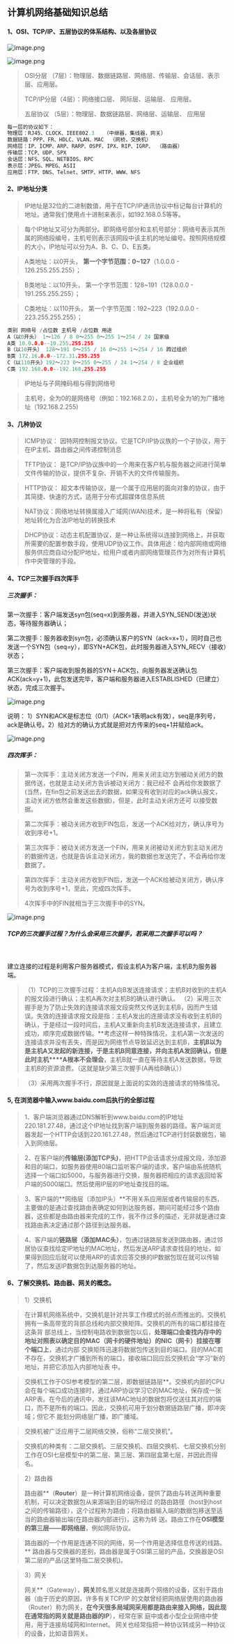 ## 计算机网络基础知识总结

#### 1、OSI、TCP/IP、五层协议的体系结构、以及各层协议

![image.png](http://ww1.sinaimg.cn/large/00882iMugy1geee8uc0z4j30ga06tq49.jpg)

![image.png](http://ww1.sinaimg.cn/large/00882iMugy1geeeakulnmj30gv082wfm.jpg)

> OSI分层    （7层）：物理层、数据链路层、网络层、传输层、会话层、表示层、应用层。
>
> TCP/IP分层（4层）：网络接口层、        网际层、运输层、               应用层。
>
> 五层协议   （5层）：物理层、数据链路层、网络层、运输层、               应用层

```c++
每一层的协议如下：
物理层：RJ45、CLOCK、IEEE802.3   （中继器，集线器，网关）
数据链路：PPP、FR、HDLC、VLAN、MAC  （网桥，交换机）
网络层：IP、ICMP、ARP、RARP、OSPF、IPX、RIP、IGRP、 （路由器）
传输层：TCP、UDP、SPX
会话层：NFS、SQL、NETBIOS、RPC
表示层：JPEG、MPEG、ASII
应用层：FTP、DNS、Telnet、SMTP、HTTP、WWW、NFS
```

#### 2、IP地址分类

> ​	IP地址是32位的二进制数值，用于在TCP/IP通讯协议中标记每台计算机的地址。通常我们使用点十进制来表示，如192.168.0.5等等。

> ​	每个IP地址又可分为两部分。即网络号部分和主机号部分：网络号表示其所属的网络段编号，主机号则表示该网段中该主机的地址编号。按照网络规模的大小，IP地址可以分为A、B、C、D、E五类。

> A类地址：以0开头，    **第一个字节范围：0~127**（1.0.0.0 - 126.255.255.255）；

> B类地址：以10开头，   第一个字节范围：128~191（128.0.0.0 - 191.255.255.255）；

> C类地址：以110开头，  第一个字节范围：192~223（192.0.0.0 - 223.255.255.255）；

```c++
类别 网络号 /占位数 主机号 /占位数 用途
A（以0开头） 1～126 / 8 0～255 0～255 1～254 / 24 国家级
A类 10.0.0.0--10.255.255.255
B（以10开头） 128～191 0～255 / 16 0～255 1～254 / 16 跨过组织
B类 172.16.0.0--172.31.255.255
C（以110开头）192～223 0～255 0～255 / 24 1～254 / 8 企业组织
C类 192.168.0.0--192.168.255.255
```

> IP地址与子网掩码相与得到网络号

> 主机号，全为0的是网络号（例如：192.168.2.0），主机号全为1的为广播地址（192.168.2.255)

#### 3、几种协议

> ICMP协议： 因特网控制报文协议。它是TCP/IP协议族的一个子协议，用于在IP主机、路由器之间传递控制消息

> TFTP协议： 是TCP/IP协议族中的一个用来在客户机与服务器之间进行简单文件传输的协议，提供不复杂、开销不大的文件传输服务。

> HTTP协议： 超文本传输协议，是一个属于应用层的面向对象的协议，由于其简捷、快速的方式，适用于分布式超媒体信息系统

> NAT协议：网络地址转换属接入广域网(WAN)技术，是一种将私有（保留）地址转化为合法IP地址的转换技术

> DHCP协议：动态主机配置协议，是一种让系统得以连接到网络上，并获取所需要的配置参数手段，使用UDP协议工作。具体用途：给内部网络或网络服务供应商自动分配IP地址，给用户或者内部网络管理员作为对所有计算机作中央管理的手段。

####  4、TCP三次握手四次挥手

##### 三次握手：

第一次握手：客户端发送syn包(seq=x)到服务器，并进入SYN_SEND(发送)状态，等待服务器确认；

第二次握手：服务器收到syn包，必须确认客户的SYN（ack=x+1），同时自己也发送一个SYN包（seq=y），即SYN+ACK包，此时服务器进入SYN_RECV（接收）状态；

第三次握手：客户端收到服务器的SYN＋ACK包，向服务器发送确认包ACK(ack=y+1)，此包发送完毕，客户端和服务器进入ESTABLISHED（已建立）状态，完成三次握手。

![image.png](http://ww1.sinaimg.cn/large/00882iMugy1geeek3cdf6j30ew082tbo.jpg)

说明：
1）SYN和ACK是标志位（0/1）（ACK=1表明ack有效），seq是序列号，ack是确认号。2）给对方的确认方式就是把对方传来的seq+1并赋给ack。

![image.png](http://ww1.sinaimg.cn/large/00882iMugy1geeeozatd9j30iw0ctq7z.jpg)

##### 四次挥手：

> 第一次挥手：主动关闭方发送一个FIN，用来关闭主动方到被动关闭方的数据传送，也就是主动关闭方告诉被动关闭方：我已经不 会再给你发数据了(当然，在fin包之前发送出去的数据，如果没有收到对应的ack确认报文，主动关闭方依然会重发这些数据)，但是，此时主动关闭方还可 以接受数据。

> 第二次挥手：被动关闭方收到FIN包后，发送一个ACK给对方，确认序号为收到序号+1。

> 第三次挥手：被动关闭方发送一个FIN，用来关闭被动关闭方到主动关闭方的数据传送，也就是告诉主动关闭方，我的数据也发送完了，不会再给你发数据了。

> 第四次挥手：主动关闭方收到FIN后，发送一个ACK给被动关闭方，确认序号为收到序号+1，至此，完成四次挥手。   
>
> 4次挥手中的FIN就相当于三次握手中的SYN。

![image.png](http://ww1.sinaimg.cn/large/00882iMugy1geeeplf6itj30id07cad9.jpg)

##### **TCP的三次握手过程？为什么会采用三次握手，若采用二次握手可以吗？**

​	

建立连接的过程是利用客户服务器模式，假设主机A为客户端，主机B为服务器端。

> （1）TCP的三次握手过程：主机A向B发送连接请求；主机B对收到的主机A的报文段进行确认；主机A再次对主机B的确认进行确认。
> （2）采用三次握手是为了防止失效的连接请求报文段突然又传送到主机B，因而产生错误。失效的连接请求报文段是指：主机A发出的连接请求没有收到主机B的确认，于是经过一段时间后，主机A又重新向主机B发送连接请求，且建立成功，顺序完成数据传输。**考虑这样一种特殊情况，主机A第一次发送的连接请求并没有丢失，而是因为网络节点导致延迟达到主机B，**主机B以为是主机A又发起的新连接，于是主机****B同意连接，并向主机****A发回确认，但是此时主机****A根本不会理会**，主机B就一直在等待主机A发送数据，导致主机B的资源浪费。（这就是缺少第三次握手(A再给B确认））

> （3）采用两次握手不行，原因就是上面说的实效的连接请求的特殊情况。



#### 5, 在浏览器中输入www.baidu.com后执行的全部过程

> 1、客户端浏览器通过DNS解析到www.baidu.com的IP地址220.181.27.48，通过这个IP地址找到客户端到服务器的路径。客户端浏览器发起一个HTTP会话到220.161.27.48，然后通过TCP进行封装数据包，输入到网络层。

> 2、在客户端的**传输层(添加TCP头)**，把HTTP会话请求分成报文段，添加源和目的端口，如服务器使用80端口监听客户端的请求，客户端由系统随机选择一个端口如5000，与服务器进行交换，服务器把相应的请求返回给客户端的5000端口。然后使用IP层的IP地址查找目的端。

> 3、客户端的**网络层（添加IP头）**不用关系应用层或者传输层的东西，主要做的是通过查找路由表确定如何到达服务器，期间可能经过多个路由器，这些都是由路由器来完成的工作，我不作过多的描述，无非就是通过查找路由表决定通过那个路径到达服务器。

> 4、客户端的**链路层（添加MAC头）**，包通过链路层发送到路由器，通过邻居协议查找给定IP地址的MAC地址，然后发送ARP请求查找目的地址，如果得到回应后就可以使用ARP的请求应答交换的IP数据包现在就可以传输了，然后发送IP数据包到达服务器的地址。

#### 6、了解交换机、路由器、网关的概念。

> 1）交换机

> 在计算机网络系统中，交换机是针对共享工作模式的弱点而推出的。交换机拥有一条高带宽的背部总线和内部交换矩阵。交换机的所有的端口都挂接在这条背 部总线上，当控制电路收到数据包以后，**处理端口会查找内存中的地址对照表以确定目的MAC（网卡的硬件地址）的NIC（网卡）挂接在哪个端口上**，通过内部 交换矩阵迅速将数据包传送到目的端口。目的MAC若不存在，交换机才广播到所有的端口，接收端口回应后交换机会“学习”新的地址，并把它添加入内部地址表 中。

> 交换机工作于OSI参考模型的第二层，即数据链路层**。交换机内部的CPU会在每个端口成功连接时，通过ARP协议学习它的MAC地址，保存成一张 ARP表。在今后的通讯中，发往该MAC地址的数据包将仅送往其对应的端口，而不是所有的端口。因此，交换机可用于划分数据链路层广播，即冲突域；但它不 能划分网络层广播，即广播域。

> 交换机被广泛应用于二层网络交换，俗称“二层交换机”。

> 交换机的种类有：二层交换机、三层交换机、四层交换机、七层交换机分别工作在OSI七层模型中的第二层、第三层、第四层盒第七层，并因此而得名。

> 2）路由器
>
> 路由器**（**Router**）是一种计算机网络设备，提供了路由与转送两种重要机制，可以决定数据包从来源端到目的端所经过 的路由路径（host到host之间的传输路径），这个过程称为路由；将路由器输入端的数据包移送至适当的路由器输出端(在路由器内部进行)，这称为转 送。路由工作在**OSI模型的第三层——即网络层**，例如网际协议。

> 路由器的一个作用是连通不同的网络，另一个作用是选择信息传送的线路。** 路由器与交换器的差别，路由器是属于OSI第三层的产品，交换器是OSI第二层的产品(这里特指二层交换机)。

> 3）网关
>
> 网关**（Gateway），**网关**顾名思义就是连接两个网络的设备，区别于路由器（由于历史的原因，许多有关TCP/IP 的文献曾经把网络层使用的路由器（Router）称为网关，**在今天很多局域网采用都是路由来接入网络，因此现在通常指的网关就是路由器的IP**），经常在家 庭中或者小型企业网络中使用，用于连接局域网和Internet。 网关也经常指把一种协议转成另一种协议的设备，比如语音网关。